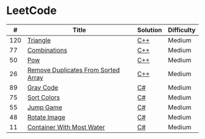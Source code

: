 
LeetCode
========

| # | Title | Solution | Difficulty |
|---| ----- | -------- | ---------- |
|120|[Triangle](https://leetcode.com/problems/triangle) | [C++](Triangle.cpp)|Medium|
|77|[Combinations](https://leetcode.com/problems/combinations) | [C++](Combinations.cpp)|Medium|
|50|[Pow](https://leetcode.com/problems/powx-n) | [C++](Pow.cpp)|Medium|
|26|[Remove Duplicates From Sorted Array](https://leetcode.com/problems/remove-duplicates-from-sorted-array) | [C++](RemoveDuplicatesFromSortedArray.cpp)|Medium|
|89|[Gray Code](https://leetcode.com/problems/gray-code/) | [C#](GrayCode.cs)|Medium|
|75|[Sort Colors](https://leetcode.com/problems/sort-colors/) | [C#](SortColors.cs)|Medium|
|55|[Jump Game](https://leetcode.com/problems/jump-game/) | [C#](JumpGame.cs)|Medium|
|48|[Rotate Image](https://leetcode.com/problems/rotate-image/) | [C#](RotateImage.cs)|Medium|
|11|[Container With Most Water](https://leetcode.com/problems/container-with-most-water/) | [C#](ContainerWithMostWater.cs)|Medium|

